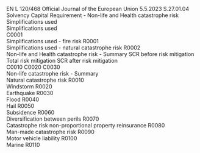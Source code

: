 EN  L 120/468 Official Journal of the European Union 5.5.2023
 S.27.01.04  
Solvency Capital Requirement - Non-life and Health catastrophe risk  
Simplifications used  
Simplifications used  
C0001  
Simplifications used - fire risk  R0001  
Simplifications used - natural catastrophe risk  R0002  
Non-life and Health catastrophe risk - Summary  SCR before risk 
mitigation  Total risk mitigation  SCR after risk mitigation  
C0010  C0020  C0030  
Non-life catastrophe risk - Summary  
Natural catastrophe risk  R0010  
Windstorm  R0020  
Earthquake  R0030  
Flood  R0040  
Hail  R0050  
Subsidence  R0060  
Diversification between perils  R0070  
Catastrophe risk non-proportional property reinsurance  R0080  
Man-made catastrophe risk  R0090  
Motor vehicle liability  R0100  
Marine  R0110